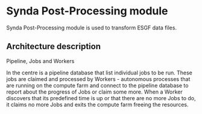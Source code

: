 # Synda Post-Processing module

Synda Post-Processing module is used to transform ESGF data files.

## Architecture description

Pipeline, Jobs and Workers

In the centre is a pipeline database that list individual jobs to be run. These jobs are
claimed and processed by Workers - autonomous processes that are running on the
compute farm and connect to the pipeline database to report about the progress
of Jobs or claim some more. When a Worker discovers that its predefined time is
up or that there are no more Jobs to do, it claims no more Jobs and exits the
compute farm freeing the resources.
